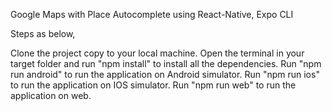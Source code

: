 Google Maps with Place Autocomplete using React-Native, Expo CLI

Steps as below,

Clone the project copy to your local machine. Open the terminal in your target folder and run "npm install" to install all the dependencies. Run "npm run android" to run the application on Android simulator. Run "npm run ios" to run the application on IOS simulator. Run "npm run web" to run the application on web.

